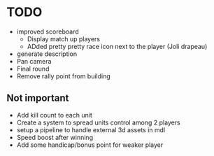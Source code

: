 # TODO

- improved scoreboard
  - Display match up players
  - ADded pretty pretty race icon next to the player (Joli drapeau)
- generate description
- Pan camera
- Final round
- Remove rally point from building

## Not important

- Add kill count to each unit
- Create a system to spread units control among 2 players
- setup a pipeline to handle external 3d assets in mdl
- Speed boost after winning
- Add some handicap/bonus point for weaker player
